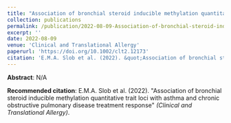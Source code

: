 ```yaml
---
title: "Association of bronchial steroid inducible methylation quantitative trait loci with asthma and chronic obstructive pulmonary disease treatment response"
collection: publications
permalink: /publication/2022-08-09-Association-of-bronchial-steroid-inducible-methylation-quantitative-trait-loci
excerpt: ''
date: 2022-08-09
venue: 'Clinical and Translational Allergy'
paperurl: 'https://doi.org/10.1002/clt2.12173'
citation: 'E.M.A. Slob et al. (2022). &quot;Association of bronchial steroid inducible methylation quantitative trait loci with asthma and chronic obstructive pulmonary disease treatment response&quot; <i>(Clinical and Translational Allergy)</i>.'
---
```

**Abstract**:
N/A

**Recommended citation**: E.M.A. Slob et al. (2022). "Association of bronchial steroid inducible methylation quantitative trait loci with asthma and chronic obstructive pulmonary disease treatment response" <i>(Clinical and Translational Allergy)</i>.